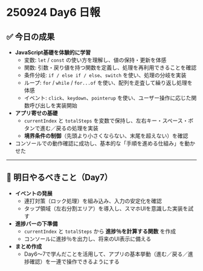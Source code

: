 # 250924 Day6 日報

## ✅ 今日の成果
- **JavaScript基礎を体験的に学習**
  - 変数: `let` / `const` の使い方を理解し、値の保持・更新を体感
  - 関数: 引数・戻り値を持つ関数を定義し、処理を再利用できることを確認
  - 条件分岐: `if / else if / else`、`switch` を使い、処理の分岐を実装
  - ループ: `for` / `while` / `for...of` を使い、配列を走査して繰り返し処理を体感
  - イベント: `click`、`keydown`、`pointerup` を使い、ユーザー操作に応じた関数呼び出しを実装開始
- **アプリ寄せの基礎**
  - `currentIndex` と `totalSteps` を変数で保持し、左右キー・スペース・ボタンで進む／戻るの処理を実装
  - **境界条件の制御**（先頭より小さくならない、末尾を超えない）を確認
- コンソールでの動作確認に成功し、基本的な「手順を進める仕組み」を動かせた

---

## 📌 明日やるべきこと（Day7）
- **イベントの発展**
  - 連打対策（ロック処理）を組み込み、入力の安定化を確認
  - タップ領域（左右分割エリア）を導入し、スマホUIを意識した実装を試す
- **進捗バーの下準備**
  - `currentIndex` と `totalSteps` から **進捗％を計算する関数** を作成
  - コンソールに進捗％を出力し、将来のUI表示に備える
- **まとめ作成**
  - Day6〜7で学んだことを活用して、アプリの基本挙動（進む／戻る／進捗確認）を一連で操作できるようにする
